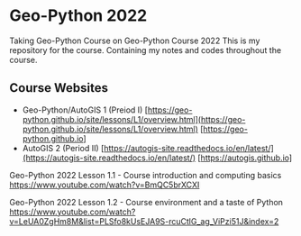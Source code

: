# Geo-Python 2022
Taking Geo-Python Course on Geo-Python Course 2022
This is my repository for the course.
Containing my notes and codes throughout the course.

## Course Websites

* Geo-Python/AutoGIS 1 (Preiod I)
    [https://geo-python.github.io/site/lessons/L1/overview.html](https://geo-python.github.io/site/lessons/L1/overview.html)
    [https://geo-python.github.io]
* AutoGIS 2 (Period II)
    [https://autogis-site.readthedocs.io/en/latest/](https://autogis-site.readthedocs.io/en/latest/)
    [https://autogis.github.io]

Geo-Python 2022 Lesson 1.1 - Course introduction and computing basics
https://www.youtube.com/watch?v=BmQC5brXCXI

Geo-Python 2022 Lesson 1.2 - Course environment and a taste of Python
https://www.youtube.com/watch?v=LeUA0ZgHm8M&list=PLSfo8kUsEJA9S-rcuCtlG_ag_ViPzi51J&index=2